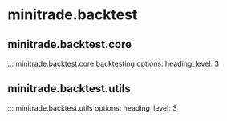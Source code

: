 # minitrade.backtest

## minitrade.backtest.core

::: minitrade.backtest.core.backtesting
    options:
        heading_level: 3
## minitrade.backtest.utils

::: minitrade.backtest.utils
    options:
        heading_level: 3